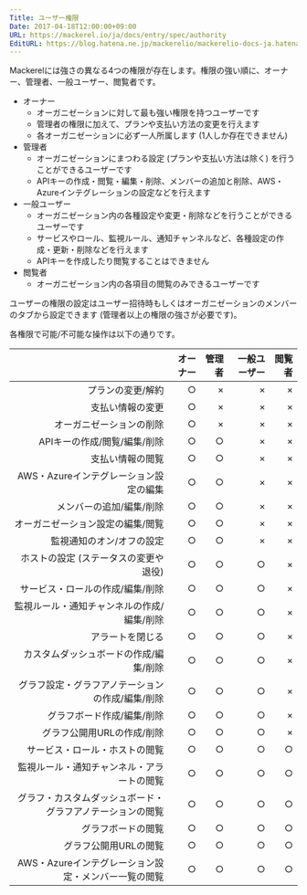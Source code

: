 ```yaml
---
Title: ユーザー権限
Date: 2017-04-18T12:00:00+09:00
URL: https://mackerel.io/ja/docs/entry/spec/authority
EditURL: https://blog.hatena.ne.jp/mackerelio/mackerelio-docs-ja.hatenablog.mackerel.io/atom/entry/10328749687237769731
---
```


Mackerelには強さの異なる4つの権限が存在します。権限の強い順に、オーナー、管理者、一般ユーザー、閲覧者です。

- オーナー
    - オーガニゼーションに対して最も強い権限を持つユーザーです
    - 管理者の権限に加えて、プランや支払い方法の変更を行えます
    - 各オーガニゼーションに必ず一人所属します (1人しか存在できません)
- 管理者
    - オーガニゼーションにまつわる設定 (プランや支払い方法は除く) を行うことができるユーザーです
    - APIキーの作成・閲覧・編集・削除、メンバーの追加と削除、AWS・Azureインテグレーションの設定などを行えます
- 一般ユーザー
    - オーガニゼーション内の各種設定や変更・削除などを行うことができるユーザーです
    - サービスやロール、監視ルール、通知チャンネルなど、各種設定の作成・更新・削除などを行えます
    - APIキーを作成したり閲覧することはできません
- 閲覧者
    - オーガニゼーション内の各項目の閲覧のみできるユーザーです

ユーザーの権限の設定はユーザー招待時もしくはオーガニゼーションのメンバーのタブから設定できます (管理者以上の権限の強さが必要です)。

各権限で可能/不可能な操作は以下の通りです。

|                                                            | オーナー  | 管理者  | 一般ユーザー  | 閲覧者  |
|-----------------------------------------------------------:|----------:|--------:|--------------:|--------:|
| プランの変更/解約                                          |         ○|       ×|             ×|       ×|
| 支払い情報の変更                                           |         ○|       ×|             ×|       ×|
| オーガニゼーションの削除                                   |         ○|       ×|             ×|       ×|
| APIキーの作成/閲覧/編集/削除                               |         ○|       ○|             ×|       ×|
| 支払い情報の閲覧                                           |         ○|       ○|             ×|       ×|
| AWS・Azureインテグレーション設定の編集                     |         ○|       ○|             ×|       ×|
| メンバーの追加/編集/削除                                   |         ○|       ○|             ×|       ×|
| オーガニゼーション設定の編集/閲覧                          |         ○|       ○|             ×|       ×|
| 監視通知のオン/オフの設定                                  |         ○|       ○|             ×|       ×|
| ホストの設定 (ステータスの変更や退役)                      |         ○|       ○|             ○|       ×|
| サービス・ロールの作成/編集/削除                           |         ○|       ○|             ○|       ×|
| 監視ルール・通知チャンネルの作成/編集/削除                 |         ○|       ○|             ○|       ×|
| アラートを閉じる                                           |         ○|       ○|             ○|       ×|
| カスタムダッシュボードの作成/編集/削除                     |         ○|       ○|             ○|       ×|
| グラフ設定・グラフアノテーションの作成/編集/削除           |         ○|       ○|             ○|       ×|
| グラフボード作成/編集/削除                                 |         ○|       ○|             ○|       ×|
| グラフ公開用URLの作成/削除                                 |         ○|       ○|             ○|       ×|
| サービス・ロール・ホストの閲覧                             |         ○|       ○|             ○|       ○|
| 監視ルール・通知チャンネル・アラートの閲覧                 |         ○|       ○|             ○|       ○|
| グラフ・カスタムダッシュボード・グラフアノテーションの閲覧 |         ○|       ○|             ○|       ○|
| グラフボードの閲覧                                         |         ○|       ○|             ○|       ○|
| グラフ公開用URLの閲覧                                      |         ○|       ○|             ○|       ○|
| AWS・Azureインテグレーション設定・メンバー一覧の閲覧       |         ○|       ○|             ○|       ○|
